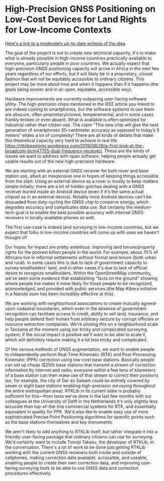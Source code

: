 # High-Precision GNSS Positioning on Low-Cost Devices for Land Rights for Low-Income Contexts

[Here's a link to a moderately up-to-date writeup of the idea](https://github.com/ivangayton/challenges/blob/master/High-Precision_Positioning_on_Low-Cost_Devices.md).

The goal of the project is not to create new technical capacity, it's to make what is already possible in high-income countries practically available to everyone, particularly people in poor countries. We actually expect that high-precision GNSS positioning capacity will arrive in Africa in the next few years regardless of our efforts, but it will likely be in a proprietary, closed fashion that will not be equitably accessible to ordinary citizens. This project may be more about how and when it happens than if it happens (the goals being sooner and in an open, equitable, accessible way).

Hardware improvements are currently outpacing user-facing software utility. The high-precision chips mentioned in the IEEE article you linked to are indeed coming to smartphones, but the software systems to use them are obscure, often proprietary/closed, temperamental, and in some cases frankly broken or even absent. What is available is often optimized for industrial rather than citizen use. The claim "This new chip will give the next generation of smartphones ­30-centimeter accuracy as opposed to today’s 5 meters" elides a lot of complexity! There are all kinds of details that make this theoretical capacity very hard to achieve in real life: https://rtklibexplorer.wordpress.com/2019/08/28/a-first-look-at-the-broadcom-bcm47755-dual-frequency-receiver/. These are the kinds of issues we want to address with open software, helping people actually get usable results out of the new high-precision hardware.

We are starting with an external GNSS receiver for both rover and base station use, albeit an inexpensive one in hopes of keeping things accessible from the start. Using an external device as a rover is mostly to keep matters simple initially; there are a lot of hidden gotchas dealing with a GNSS receiver buried inside an Android device (even if it's the same actual chipset as in an external device). Notably most Android devices can't be dissuaded from duty-cycling the GNSS chip to conserve energy, which degrades accuracy and complicates data use. But certainly the medium-term goal is to enable the best possible accuracy with internal GNSS receivers in locally-available phones as well.

The first use-case is indeed land surveying in low-income countries, but we expect that folks in low-income countries will come up with uses we haven't thought of!

Our hopes for impact are pretty ambitious: improving land tenure/property rights for the poorest billion people in the world. For example, about 70% of Africans live in informal settlements without formal land tenure (both urban and rural). In some cases this is due to lack of government capacity to survey smallholders' land, and in other cases it's due to lack of official desire to recognize smallholders. Within the OpenStreetMap community, we've seen some evidence that establishing "facts on the ground" showing where people live makes it more likely for those people to be recognized, acknowledged, and provided with public services (the Map Kibera initiative in a Nairobi slum has been incredibly effective at this).

We are working with neighborhood associations to create mutually agreed-upon cadastral boundaries, which even in the absence of government recognition can facilitate access to credit, ability to sell land, insurance, and help people defend their homes from arbitrary seizure by corrupt officials or resource extraction companies. We're piloting this on a neighborhood scale in Tanzania at the moment using our tricky and complicated surveying system; if the social impact is positive we'll want to be able to scale it, which will definitely require making it a lot less tricky and complicated.

Of the various methods of GNSS augmentation, we want to enable people to independently perform Real-Time Kinematic (RTK) and Post-Processing Kinematic (PPK) correction using low-cost base stations. Basically people can set up cheap ($250) base stations that transmit a stream of correction information by Internet and radio; everyone within a few tens of kilometers of a base station can then make use of that stream to correct their positions (so, for example, the city of Dar es Salaam could be entirely covered by seven or eight base stations enabling high-precision surveying throughout the entire metropolitan area). RTKLib in its current state is probably sufficient for this—from tests we've done in the last few months with our colleagues at the University of Delft in the Netherlands it's only slightly less accurate than top-of-the-line commercial systems for RTK, and essentially equivalent in quality for PPK. We'd also like to enable easy use of more sophisticated Precise Point Positioning algorithms for specific points such as the base stations themselves and key monuments.

We aren't likely to add anything to RTKLib itself, but rather integrate it into a friendly user-facing package that ordinary citizens can use for surveying. We'd certainly want to include Tomoji Takasu, the developer of RTKLib, in the conversation. There's a lot of work to be done just getting RTKLib working with the current GNSS recievers both inside and outside of cellphones, making correction data available, accessible, and useable, enabling people to create their own correction data, and improving user-facing surveying tools to be able to use GNSS data and correction procedures effectively.